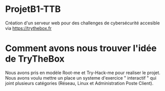 # ProjetB1-TTB

Création d'un serveur web pour des challenges de cybersécurité accesible via https://trythebox.fr

# Comment avons nous trouver l'idée de TryTheBox

Nous avons pris en modèle Root-me et Try-Hack-me pour realiser le projet. Nous avons voulu mettre un place un systeme d'exercice " interactif " qui joint plusieurs catégories (Réseau, Linux et Administration Poste Client). 
